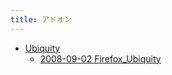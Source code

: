 ```yaml
---
title: アドオン
---
```



- [Ubiquity](./Ubiquity/index.md)
    - [2008-09-02 Firefox_Ubiquity](./../../../../../d/2008/09/02/Firefox_Ubiquity.md)




